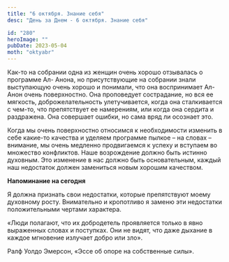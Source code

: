 ```yaml
---
title: "6 октября. Знание себя"
desc: "День за Днем - 6 октября. Знание себя"

id: "280"
heroImage: ""
pubDate: 2023-05-04
moth: "oktyabr"
---
```


Как-то на собрании одна из женщин очень хорошо отзывалась о программе Ал-
Анона, но присутствующие на собрании знали выступающую очень хорошо и
понимали, что она воспринимает Ал-Анон очень поверхностно. Она проповедует
сострадание, но вся ее мягкость, доброжелательность улетучивается, когда она
сталкивается с чем-то, что препятствует ее намерениям, или когда она сердита и
раздражена. Она совершает ошибки, но сама вряд ли осознает это.

Когда мы очень поверхностно относимся к необходимости изменить в себе какие-то
качества и уделяем программе пылкое – на словах – внимание, мы очень медленно
продвигаемся к успеху и вступаем во множество конфликтов. Наше возрождение
должно быть истинно духовным. Это изменение в нас должно быть основательным,
каждый наш недостаток должен замениться новым хорошим качеством.

**Напоминание на сегодня**

Я должна признать свои недостатки, которые препятствуют моему духовному росту.
Внимательно и кропотливо я заменю эти недостатки положительными чертами
характера.

«Люди полагают, что их добродетель проявляется только в явно выраженных словах
и поступках. Они не видят, что даже дыхание в каждое мгновение излучает добро
или зло».

Ралф Уолдо Эмерсон, «Эссе об опоре на собственные силы».
